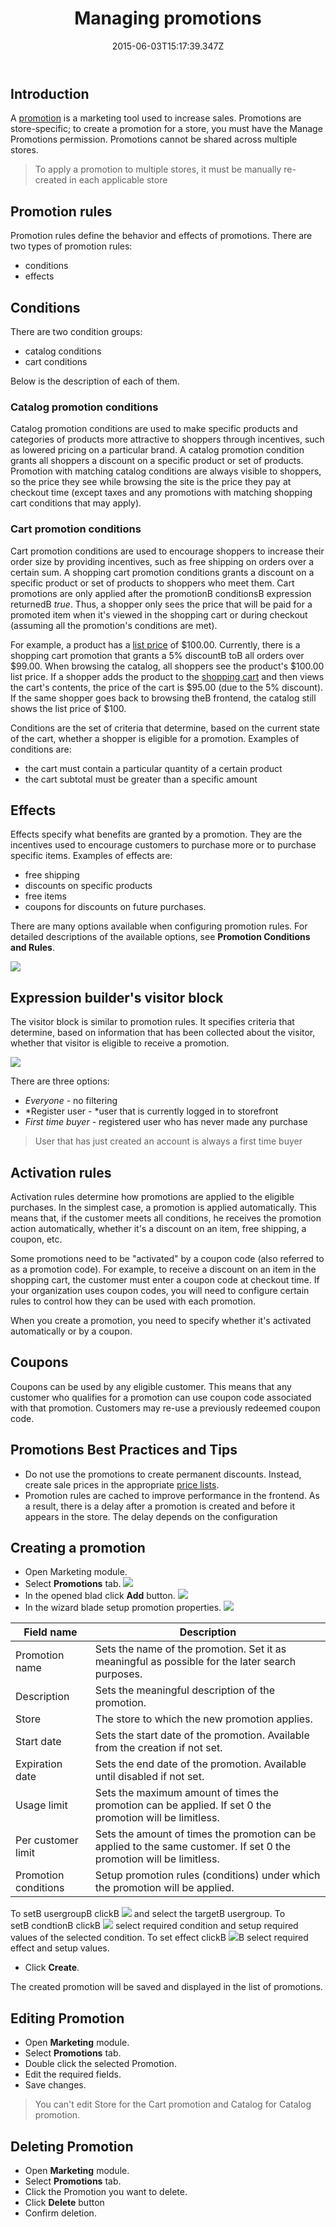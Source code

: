 ﻿---
title: Managing promotions
description: The list of articles about setting promotions in Virto Commerce
layout: docs
date: 2015-06-03T15:17:39.347Z
priority: 3
---
## Introduction

A <a class="crosslink" href="https://virtocommerce.com/ecommerce-marketing" target="_blank">promotion</a> is a marketing tool used to increase sales. Promotions are store-specific; to create a promotion for a store, you must have the Manage Promotions permission. Promotions cannot be shared across multiple stores.

> To apply a promotion to multiple stores, it must be manually re-created in each applicable store

## Promotion rules

Promotion rules define the behavior and effects of promotions. There are two types of promotion rules:
* conditions
* effects

## Conditions

There are two condition groups:
* catalog conditions
* cart conditions

Below is the description of each of them.

### Catalog promotion conditions

Catalog promotion conditions are used to make specific products and categories of products more attractive to shoppers through incentives, such as lowered pricing on a particular brand. A catalog promotion condition grants all shoppers a discount on a specific product or set of products. Promotion with matching catalog conditions are always visible to shoppers, so the price they see while browsing the site is the price they pay at checkout time (except taxes and any promotions with matching shopping cart conditions that may apply).

### Cart promotion conditions

Cart promotion conditions are used to encourage shoppers to increase their order size by providing incentives, such as free shipping on orders over a certain sum. A shopping cart promotion conditions grants a discount on a specific product or set of products to shoppers who meet them. Cart promotions are only applied after the promotionВ conditionsВ expression returnedВ *true*. Thus, a shopper only sees the price that will be paid for a promoted item when it's viewed in the shopping cart or during checkout (assuming all the promotion's conditions are met).

For example, a product has a <a class="crosslink" href="https://virtocommerce.com/price-engine" target="_blank">list price</a> of $100.00. Currently, there is a shopping cart promotion that grants a 5% discountВ toВ all orders over $99.00. When browsing the catalog, all shoppers see the product's $100.00 list price. If a shopper adds the product to the <a class="crosslink" href="https://virtocommerce.com/shopping-cart" target="_blank">shopping cart</a> and then views the cart's contents, the price of the cart is $95.00 (due to the 5% discount). If the same shopper goes back to browsing theВ frontend, the catalog still shows the list price of $100.

Conditions are the set of criteria that determine, based on the current state of the cart, whether a shopper is eligible for a promotion. Examples of conditions are:

* the cart must contain a particular quantity of a certain product
* the cart subtotal must be greater than a specific amount

## Effects

Effects specify what benefits are granted by a promotion. They are the incentives used to encourage customers to purchase more or to purchase specific items. Examples of effects are:
* free shipping
* discounts on specific products
* free items
* coupons for discounts on future purchases.

There are many options available when configuring promotion rules. For detailed descriptions of the available options, see **Promotion Conditions and Rules**.

![](../../assets/images/docs/image2015-6-3_10-2-13.png)

## Expression builder's visitor block

The visitor block is similar to promotion rules. It specifies criteria that determine, based on information that has been collected about the visitor, whether that visitor is eligible to receive a promotion.

![](../../assets/images/docs/image2015-6-3_10-2-57.png)

There are three options:
* *Everyone* - no filtering
* *Register user - *user that is currently logged in to storefront
* *First time buyer* - registered user who has never made any purchase

> User that has just created an account is always a first time buyer

## Activation rules

Activation rules determine how promotions are applied to the eligible purchases. In the simplest case, a promotion is applied automatically. This means that, if the customer meets all conditions, he receives the promotion action automatically, whether it's a discount on an item, free shipping, a coupon, etc.

Some promotions need to be "activated" by a coupon code (also referred to as a promotion code). For example, to receive a discount on an item in the shopping cart, the customer must enter a coupon code at checkout time. If your organization uses coupon codes, you will need to configure certain rules to control how they can be used with each promotion.

When you create a promotion, you need to specify whether it's activated automatically or by a coupon.

## Coupons

Coupons can be used by any eligible customer. This means that any customer who qualifies for a promotion can use coupon code associated with that promotion. Customers may re-use a previously redeemed coupon code.

## Promotions Best Practices and Tips

* Do not use the promotions to create permanent discounts. Instead, create sale prices in the appropriate <a class="crosslink" href="https://virtocommerce.com/price-engine" target="_blank">price lists</a>.
* Promotion rules are cached to improve performance in the frontend. As a result, there is a delay after a promotion is created and before it appears in the store. The delay depends on the configuration

## Creating a promotion

* Open Marketing module.
* Select **Promotions** tab.
![](../../assets/images/docs/image2015-6-3_10-6-44.png)
* In the opened blad click **Add** button.
![](../../assets/images/docs/image2015-6-3_10-7-18.png)
* In the wizard blade setup promotion properties.
![](../../assets/images/docs/image2015-6-3_10-8-42.png)

|Field name|Description|
|----------|-----------|
|Promotion name|Sets the name of the promotion. Set it as meaningful as possible for the later search purposes.|
|Description|Sets the meaningful description of the promotion.|
|Store|The store to which the new promotion applies.|
|Start date|Sets the start date of the promotion. Available from the creation if not set.|
|Expiration date|Sets the end date of the promotion. Available until disabled if not set.|
|Usage limit|Sets the maximum amount of times the promotion can be applied. If set 0 the promotion will be limitless.|
|Per customer limit|Sets the amount of times the promotion can be applied to the same customer. If set 0 the promotion will be limitless.|
|Promotion conditions|Setup promotion rules (conditions) under which the promotion will be applied.|

To setВ usergroupВ clickВ ![](../../assets/images/docs/image2015-6-3_10-14-54.png) and select the targetВ usergroup.
To setВ condtionВ clickВ ![](../../assets/images/docs/image2015-6-3_10-15-29.png) select required condition and setup required values of the selected condition.
To set effect clickВ ![](../../assets/images/docs/image2015-6-3_10-15-50.png)В select required effect and setup values.

* Click **Create**.

The created promotion will be saved and displayed in the list of promotions.

## Editing Promotion

* Open **Marketing** module.
* Select **Promotions** tab.
* Double click the selected Promotion.
* Edit the required fields.
* Save changes.

> You can't edit Store for the Cart promotion and Catalog for Catalog promotion.

## Deleting Promotion

* Open **Marketing** module.
* Select **Promotions** tab.
* Click the Promotion you want to delete.
* Click **Delete** button
* Confirm deletion.
